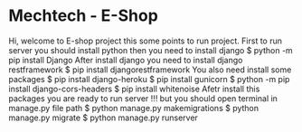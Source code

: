 # Mechtech - E-Shop

Hi, welcome to E-shop project this some points to run project.
First to run server you should install python then you need to install django
$ python -m pip install Django
After install django you need to install django restframework
$ pip install djangorestframework
You also need install some packages
$ pip install django-heroku
$ pip install gunicorn
$ python -m pip install django-cors-headers
$ pip install whitenoise
Afetr install this packages you are ready to run server
!!! but you should open terminal in manage.py file path
$ python manage.py makemigrations
$ python manage.py migrate
$ python manage.py runserver

